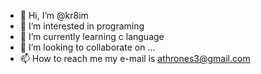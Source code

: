 - 👋 Hi, I’m @kr8im
- 👀 I’m interested in programing
- 🌱 I’m currently learning c language
- 💞️ I’m looking to collaborate on ...
- 📫 How to reach me my e-mail is athrones3@gmail.com

<!---
kr8im/kr8im is a ✨ special ✨ repository because its `README.md` (this file) appears on your GitHub profile.
You can click the Preview link to take a look at your changes.
--->
